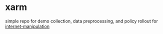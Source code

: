 # xarm
simple repo for demo collection, data preprocessing, and policy rollout for [internet-manipulation](https://github.com/johnrso/internet-manipulation)
